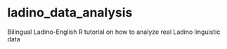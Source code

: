 # ladino_data_analysis
Bilingual Ladino-English R tutorial on how to analyze real Ladino linguistic data
